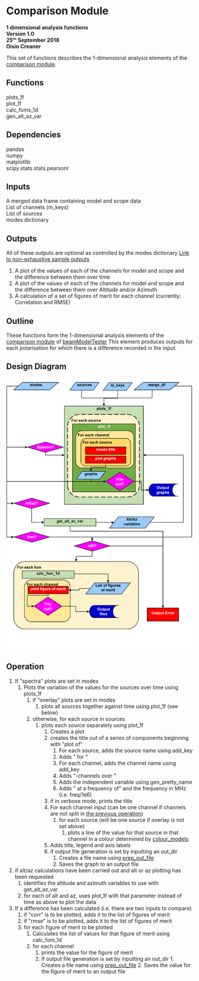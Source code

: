 # Comparison Module
**1 dimensional analysis functions\
Version 1.0\
25ᵗʰ September 2018\
Oisin Creaner**

This set of functions describes the 1-dimensional analysis elements of the [comparison module](/comparison_module/Comparison_Module.md).

## Functions
plots_1f\
plot_1f\
calc_foms_1d\
gen_alt_az_var

## Dependencies
pandas\
numpy\
matplotlib\
scipy.stats.stats.pearsonr

## Inputs
A merged data frame containing model and scope data\
List of channels (m_keys)\
List of sources\
modes dictionary

## Outputs
All of these outputs are optional as controlled by the modes dictionary
[Link to non-exhaustive sample outputs](/comparison_module/outputs.md#SingleFreq)
1.  A plot of the values of each of the channels for model and scope and the difference between them over time
2.  A plot of the values of each of the channels for model and scope and the difference between them over Altitude and/or Azimuth
3.  A calculation of a set of figures of merit for each channel (currently: Correlation and RMSE)

## Outline
These functions form the 1-dimensional analysis elements of the 
[comparison module](/comparison_module/Comparison_Module.md) of 
[beamModelTester](/README.md)
This element produces outputs for each polarisation for which there is a difference
recorded in the input.  

## Design Diagram
![Design diagram](/images/comparison_module_analysis_1f_fig1_v2.PNG)

## Operation
1.  If "spectra" plots are set in modes
    1.  Plots the variation of the values for the sources over time using plots_1f
        1.  if "overlay" plots are set in modes
            1.  plots all sources together against time using plot_1f (see below)
        2.  otherwise, for each source in sources
            1.  plots each source separately using plot_1f
                1.  Creates a plot
                2.  creates the title out of a series of components beginning with "plot of"
                    1.  For each source, adds the source name using add_key
                    2.  Adds " for "
                    3.  For each channel, adds the channel name using add_key
                    4.  Adds "-channels over "
                    5.  Adds the independent variable using gen_pretty_name
                    6.  Adds " at a frequency of" and the frequency in MHz (i.e. freq/1e6)
                3.  if in verbose mode, prints the title
                4.  For each channel input (can be one channel if channels are not split in [the previous operation](/comparison_module/operational_loop.md))
                    1.  for each source (will be one source if overlay is not set above)
                        1.  plots a line of the value for that source in that channel in a colour determined by [colour_models](/comparison_module/colour_models.md)
                5.  Adds title, legend and axis labels
                6.  if output file generation is set by inputting an out_dir
                    1.  Creates a file name using [prep_out_file](comparison_module/prep_out_file.md)
                    2.  Saves the graph to an output file
2.  if alt/az calculations have been carried out and alt or az plotting has been requested
    1.  identifies the altitude and azimuth variables to use with get_alt_az_var
    2.  for each of alt and az, uses plot_1f with that parameter instead of time as above to plot the data
3.  If a difference has been calculated (i.e. there are two inputs to compare)
    1.  if "corr" is to be plotted, adds it to the list of figures of merit
    2.  if "rmse" is to be plotted, adds it to the list of figures of merit
    3.  for each figure of merit to be plotted
        1.  Calculates the list of values for that figure of merit using calc_fom_1d
        2.  for each channel
            1.  prints the value for the figure of merit
            2.    if output file generation is set by inputting an out_dir
                1.  Creates a file name using [prep_out_file](comparison_module/prep_out_file.md)
                2.  Saves the value for the figure of merit to an output file
